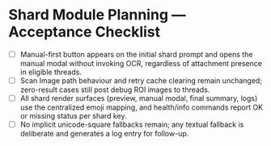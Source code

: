 # Shard Module Planning — Acceptance Checklist

- [ ] Manual-first button appears on the initial shard prompt and opens the manual modal without invoking OCR, regardless of attachment presence in eligible threads.
- [ ] Scan Image path behaviour and retry cache clearing remain unchanged; zero-result cases still post debug ROI images to threads.
- [ ] All shard render surfaces (preview, manual modal, final summary, logs) use the centralized emoji mapping, and health/info commands report OK or missing status per shard key.
- [ ] No implicit unicode-square fallbacks remain; any textual fallback is deliberate and generates a log entry for follow-up.
